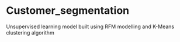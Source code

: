 # Customer_segmentation
Unsupervised learning model built using RFM modelling and K-Means clustering algorithm
